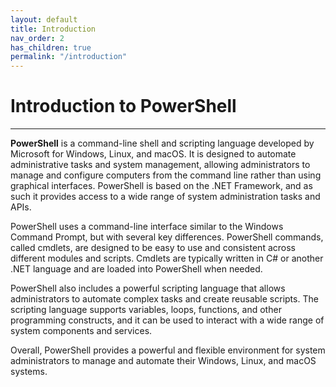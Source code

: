 ```yaml
---
layout: default
title: Introduction
nav_order: 2
has_children: true
permalink: "/introduction"
---
```


# Introduction to PowerShell

---

**PowerShell** is a command-line shell and scripting language developed by Microsoft for Windows, Linux, and macOS. It is designed to automate administrative tasks and system management, allowing administrators to manage and configure computers from the command line rather than using graphical interfaces. PowerShell is based on the .NET Framework, and as such it provides access to a wide range of system administration tasks and APIs.

PowerShell uses a command-line interface similar to the Windows Command Prompt, but with several key differences. PowerShell commands, called cmdlets, are designed to be easy to use and consistent across different modules and scripts. Cmdlets are typically written in C# or another .NET language and are loaded into PowerShell when needed.

PowerShell also includes a powerful scripting language that allows administrators to automate complex tasks and create reusable scripts. The scripting language supports variables, loops, functions, and other programming constructs, and it can be used to interact with a wide range of system components and services.

Overall, PowerShell provides a powerful and flexible environment for system administrators to manage and automate their Windows, Linux, and macOS systems.